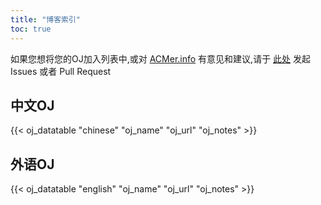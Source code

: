 ```yaml
---
title: "博客索引"
toc: true
---
```


如果您想将您的OJ加入列表中,或对 [ACMer.info](https://acmer.info/) 有意见和建议,请于 [此处](https://github.com/acmerindex/acmerindex.github.io) 发起 Issues 或者 Pull Request

## 中文OJ

{{< oj_datatable "chinese" "oj_name" "oj_url" "oj_notes" >}}

## 外语OJ

{{< oj_datatable "english" "oj_name" "oj_url" "oj_notes" >}}